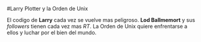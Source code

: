 #Larry Plotter y la Orden de Unix

El codigo de **Larry** cada vez se vuelve mas peligroso.
**Lod Ballmemort** y sus *followers* tienen cada vez mas *RT*.
La Orden de Unix quiere enfrentarse a ellos y luchar por el bien del mundo.
